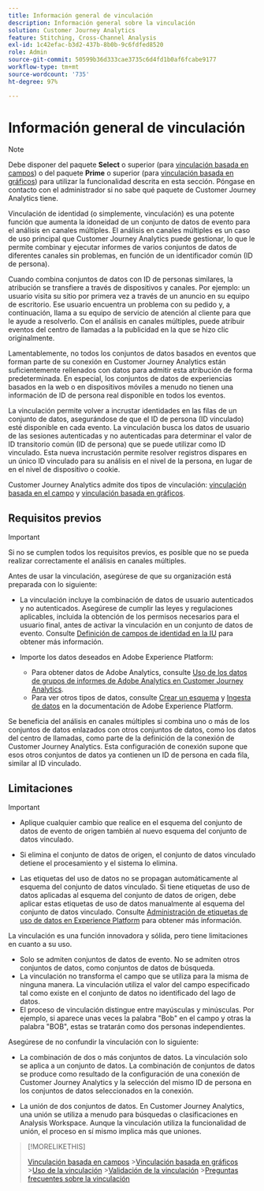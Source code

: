 ```yaml
---
title: Información general de vinculación
description: Información general sobre la vinculación
solution: Customer Journey Analytics
feature: Stitching, Cross-Channel Analysis
exl-id: 1c42efac-b3d2-437b-8b0b-9c6fdfed8520
role: Admin
source-git-commit: 50599b36d333cae3735c6d4fd1b0af6fcabe9177
workflow-type: tm+mt
source-wordcount: '735'
ht-degree: 97%

---
```


# Información general de vinculación

>[!NOTE]
>
>Debe disponer del paquete **Select** o superior (para [vinculación basada en campos](fbs.md)) o del paquete **Prime** o superior (para [vinculación basada en gráficos](gbs.md)) para utilizar la funcionalidad descrita en esta sección. Póngase en contacto con el administrador si no sabe qué paquete de Customer Journey Analytics tiene.

Vinculación de identidad (o simplemente, vinculación) es una potente función que aumenta la idoneidad de un conjunto de datos de evento para el análisis en canales múltiples. El análisis en canales múltiples es un caso de uso principal que Customer Journey Analytics puede gestionar, lo que le permite combinar y ejecutar informes de varios conjuntos de datos de diferentes canales sin problemas, en función de un identificador común (ID de persona).

Cuando combina conjuntos de datos con ID de personas similares, la atribución se transfiere a través de dispositivos y canales. Por ejemplo: un usuario visita su sitio por primera vez a través de un anuncio en su equipo de escritorio. Ese usuario encuentra un problema con su pedido y, a continuación, llama a su equipo de servicio de atención al cliente para que le ayude a resolverlo. Con el análisis en canales múltiples, puede atribuir eventos del centro de llamadas a la publicidad en la que se hizo clic originalmente.

Lamentablemente, no todos los conjuntos de datos basados en eventos que forman parte de su conexión en Customer Journey Analytics están suficientemente rellenados con datos para admitir esta atribución de forma predeterminada. En especial, los conjuntos de datos de experiencias basados en la web o en dispositivos móviles a menudo no tienen una información de ID de persona real disponible en todos los eventos.

La vinculación permite volver a incrustar identidades en las filas de un conjunto de datos, asegurándose de que el ID de persona (ID vinculado) esté disponible en cada evento. La vinculación busca los datos de usuario de las sesiones autenticadas y no autenticadas para determinar el valor de ID transitorio común (ID de persona) que se puede utilizar como ID vinculado. Esta nueva incrustación permite resolver registros dispares en un único ID vinculado para su análisis en el nivel de la persona, en lugar de en el nivel de dispositivo o cookie.

Customer Journey Analytics admite dos tipos de vinculación: [vinculación basada en el campo](fbs.md) y [vinculación basada en gráficos](gbs.md).

## Requisitos previos

>[!IMPORTANT]
>
>Si no se cumplen todos los requisitos previos, es posible que no se pueda realizar correctamente el análisis en canales múltiples.

Antes de usar la vinculación, asegúrese de que su organización está preparada con lo siguiente:

- La vinculación incluye la combinación de datos de usuario autenticados y no autenticados. Asegúrese de cumplir las leyes y regulaciones aplicables, incluida la obtención de los permisos necesarios para el usuario final, antes de activar la vinculación en un conjunto de datos de evento. Consulte [Definición de campos de identidad en la IU](https://experienceleague.adobe.com/es/docs/experience-platform/xdm/ui/fields/identity) para obtener más información.

- Importe los datos deseados en Adobe Experience Platform:

   - Para obtener datos de Adobe Analytics, consulte [Uso de los datos de grupos de informes de Adobe Analytics en Customer Journey Analytics](/help/getting-started/aa-vs-cja/aa-data-in-cja.md). 
   - Para ver otros tipos de datos, consulte [Crear un esquema](https://experienceleague.adobe.com/es/docs/experience-platform/xdm/tutorials/create-schema-ui) y [Ingesta de datos](https://experienceleague.adobe.com/es/docs/experience-platform/ingestion/home) en la documentación de Adobe Experience Platform.

Se beneficia del análisis en canales múltiples si combina uno o más de los conjuntos de datos enlazados con otros conjuntos de datos, como los datos del centro de llamadas, como parte de la definición de la conexión de Customer Journey Analytics. Esta configuración de conexión supone que esos otros conjuntos de datos ya contienen un ID de persona en cada fila, similar al ID vinculado.


## Limitaciones

>[!IMPORTANT]
>
>
>- Aplique cualquier cambio que realice en el esquema del conjunto de datos de evento de origen también al nuevo esquema del conjunto de datos vinculado.
>
>- Si elimina el conjunto de datos de origen, el conjunto de datos vinculado detiene el procesamiento y el sistema lo elimina.
>
>- Las etiquetas del uso de datos no se propagan automáticamente al esquema del conjunto de datos vinculado. Si tiene etiquetas de uso de datos aplicadas al esquema del conjunto de datos de origen, debe aplicar estas etiquetas de uso de datos manualmente al esquema del conjunto de datos vinculado. Consulte [Administración de etiquetas de uso de datos en Experience Platform](https://experienceleague.adobe.com/es/docs/experience-platform/data-governance/labels/overview) para obtener más información.

La vinculación es una función innovadora y sólida, pero tiene limitaciones en cuanto a su uso.

- Solo se admiten conjuntos de datos de evento. No se admiten otros conjuntos de datos, como conjuntos de datos de búsqueda.
- La vinculación no transforma el campo que se utiliza para la misma de ninguna manera. La vinculación utiliza el valor del campo especificado tal como existe en el conjunto de datos no identificado del lago de datos. 
- El proceso de vinculación distingue entre mayúsculas y minúsculas. Por ejemplo, si aparece unas veces la palabra &quot;Bob&quot; en el campo y otras la palabra &quot;BOB&quot;, estas se tratarán como dos personas independientes.

Asegúrese de no confundir la vinculación con lo siguiente:

- La combinación de dos o más conjuntos de datos. La vinculación solo se aplica a un conjunto de datos. La combinación de conjuntos de datos se produce como resultado de la configuración de una conexión de Customer Journey Analytics y la selección del mismo ID de persona en los conjuntos de datos seleccionados en la conexión.

- La unión de dos conjuntos de datos. En Customer Journey Analytics, una unión se utiliza a menudo para búsquedas o clasificaciones en Analysis Workspace. Aunque la vinculación utiliza la funcionalidad de unión, el proceso en sí mismo implica más que uniones.

>[!MORELIKETHIS]
>
>[Vinculación basada en campos](fbs.md)
>&#x200B;>[Vinculación basada en gráficos](gbs.md)
>&#x200B;>[Uso de la vinculación](use-stitching.md)
>&#x200B;>[Validación de la vinculación](validate.md)
>&#x200B;>[Preguntas frecuentes sobre la vinculación](faq.md)

